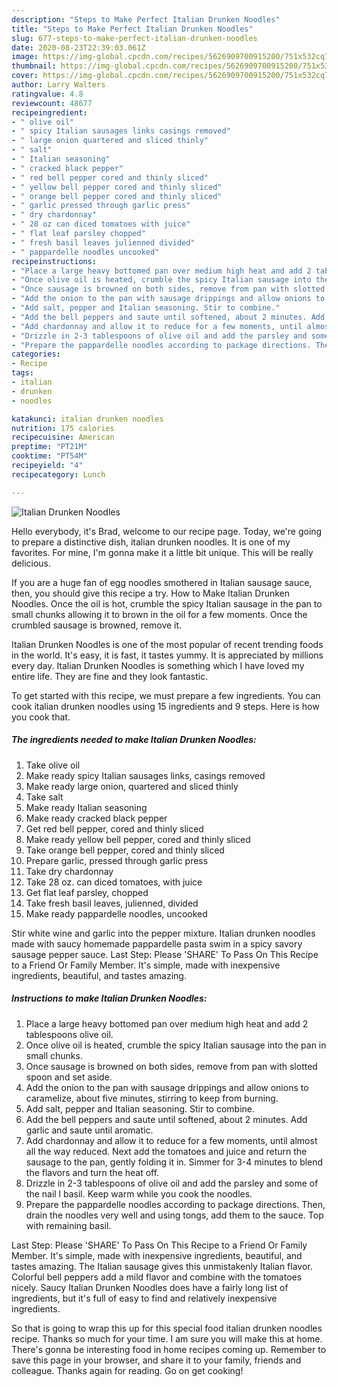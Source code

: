 ```yaml
---
description: "Steps to Make Perfect Italian Drunken Noodles"
title: "Steps to Make Perfect Italian Drunken Noodles"
slug: 677-steps-to-make-perfect-italian-drunken-noodles
date: 2020-08-23T22:39:03.061Z
image: https://img-global.cpcdn.com/recipes/5626909700915200/751x532cq70/italian-drunken-noodles-recipe-main-photo.jpg
thumbnail: https://img-global.cpcdn.com/recipes/5626909700915200/751x532cq70/italian-drunken-noodles-recipe-main-photo.jpg
cover: https://img-global.cpcdn.com/recipes/5626909700915200/751x532cq70/italian-drunken-noodles-recipe-main-photo.jpg
author: Larry Walters
ratingvalue: 4.8
reviewcount: 48677
recipeingredient:
- " olive oil"
- " spicy Italian sausages links casings removed"
- " large onion quartered and sliced thinly"
- " salt"
- " Italian seasoning"
- " cracked black pepper"
- " red bell pepper cored and thinly sliced"
- " yellow bell pepper cored and thinly sliced"
- " orange bell pepper cored and thinly sliced"
- " garlic pressed through garlic press"
- " dry chardonnay"
- " 28 oz can diced tomatoes with juice"
- " flat leaf parsley chopped"
- " fresh basil leaves julienned divided"
- " pappardelle noodles uncooked"
recipeinstructions:
- "Place a large heavy bottomed pan over medium high heat and add 2 tablespoons olive oil."
- "Once olive oil is heated, crumble the spicy Italian sausage into the pan in small chunks."
- "Once sausage is browned on both sides, remove from pan with slotted spoon and set aside."
- "Add the onion to the pan with sausage drippings and allow onions to caramelize, about five minutes, stirring to keep from burning."
- "Add salt, pepper and Italian seasoning. Stir to combine."
- "Add the bell peppers and saute until softened, about 2 minutes. Add garlic and saute until aromatic."
- "Add chardonnay and allow it to reduce for a few moments, until almost all the way reduced. Next add the tomatoes and juice and return the sausage to the pan, gently folding it in. Simmer for 3-4 minutes to blend the flavors and turn the heat off."
- "Drizzle in 2-3 tablespoons of olive oil and add the parsley and some of the nail l basil. Keep warm while you cook the noodles."
- "Prepare the pappardelle noodles according to package directions. Then, drain the noodles very well and using tongs, add them to the sauce. Top with remaining basil."
categories:
- Recipe
tags:
- italian
- drunken
- noodles

katakunci: italian drunken noodles 
nutrition: 175 calories
recipecuisine: American
preptime: "PT21M"
cooktime: "PT54M"
recipeyield: "4"
recipecategory: Lunch

---
```



![Italian Drunken Noodles](https://img-global.cpcdn.com/recipes/5626909700915200/751x532cq70/italian-drunken-noodles-recipe-main-photo.jpg)

Hello everybody, it's Brad, welcome to our recipe page. Today, we're going to prepare a distinctive dish, italian drunken noodles. It is one of my favorites. For mine, I'm gonna make it a little bit unique. This will be really delicious.

If you are a huge fan of egg noodles smothered in Italian sausage sauce, then, you should give this recipe a try. How to Make Italian Drunken Noodles. Once the oil is hot, crumble the spicy Italian sausage in the pan to small chunks allowing it to brown in the oil for a few moments. Once the crumbled sausage is browned, remove it.

Italian Drunken Noodles is one of the most popular of recent trending foods in the world. It's easy, it is fast, it tastes yummy. It is appreciated by millions every day. Italian Drunken Noodles is something which I have loved my entire life. They are fine and they look fantastic.


To get started with this recipe, we must prepare a few ingredients. You can cook italian drunken noodles using 15 ingredients and 9 steps. Here is how you cook that.

<!--inarticleads1-->

##### The ingredients needed to make Italian Drunken Noodles:

1. Take  olive oil
1. Make ready  spicy Italian sausages links, casings removed
1. Make ready  large onion, quartered and sliced thinly
1. Take  salt
1. Make ready  Italian seasoning
1. Make ready  cracked black pepper
1. Get  red bell pepper, cored and thinly sliced
1. Make ready  yellow bell pepper, cored and thinly sliced
1. Take  orange bell pepper, cored and thinly sliced
1. Prepare  garlic, pressed through garlic press
1. Take  dry chardonnay
1. Take  28 oz. can diced tomatoes, with juice
1. Get  flat leaf parsley, chopped
1. Take  fresh basil leaves, julienned, divided
1. Make ready  pappardelle noodles, uncooked


Stir white wine and garlic into the pepper mixture. Italian drunken noodles made with saucy homemade pappardelle pasta swim in a spicy savory sausage pepper sauce. Last Step: Please &#39;SHARE&#39; To Pass On This Recipe to a Friend Or Family Member. It&#39;s simple, made with inexpensive ingredients, beautiful, and tastes amazing. 

<!--inarticleads2-->

##### Instructions to make Italian Drunken Noodles:

1. Place a large heavy bottomed pan over medium high heat and add 2 tablespoons olive oil.
1. Once olive oil is heated, crumble the spicy Italian sausage into the pan in small chunks.
1. Once sausage is browned on both sides, remove from pan with slotted spoon and set aside.
1. Add the onion to the pan with sausage drippings and allow onions to caramelize, about five minutes, stirring to keep from burning.
1. Add salt, pepper and Italian seasoning. Stir to combine.
1. Add the bell peppers and saute until softened, about 2 minutes. Add garlic and saute until aromatic.
1. Add chardonnay and allow it to reduce for a few moments, until almost all the way reduced. Next add the tomatoes and juice and return the sausage to the pan, gently folding it in. Simmer for 3-4 minutes to blend the flavors and turn the heat off.
1. Drizzle in 2-3 tablespoons of olive oil and add the parsley and some of the nail l basil. Keep warm while you cook the noodles.
1. Prepare the pappardelle noodles according to package directions. Then, drain the noodles very well and using tongs, add them to the sauce. Top with remaining basil.


Last Step: Please &#39;SHARE&#39; To Pass On This Recipe to a Friend Or Family Member. It&#39;s simple, made with inexpensive ingredients, beautiful, and tastes amazing. The Italian sausage gives this unmistakenly Italian flavor. Colorful bell peppers add a mild flavor and combine with the tomatoes nicely. Saucy Italian Drunken Noodles does have a fairly long list of ingredients, but it&#39;s full of easy to find and relatively inexpensive ingredients. 

So that is going to wrap this up for this special food italian drunken noodles recipe. Thanks so much for your time. I am sure you will make this at home. There's gonna be interesting food in home recipes coming up. Remember to save this page in your browser, and share it to your family, friends and colleague. Thanks again for reading. Go on get cooking!
